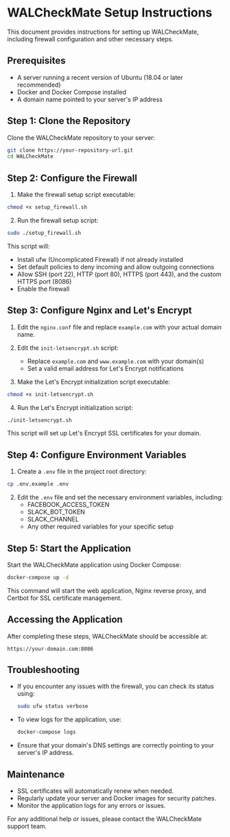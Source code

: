 # WALCheckMate Setup Instructions

This document provides instructions for setting up WALCheckMate, including firewall configuration and other necessary steps.

## Prerequisites

- A server running a recent version of Ubuntu (18.04 or later recommended)
- Docker and Docker Compose installed
- A domain name pointed to your server's IP address

## Step 1: Clone the Repository

Clone the WALCheckMate repository to your server:

```bash
git clone https://your-repository-url.git
cd WALCheckMate
```

## Step 2: Configure the Firewall

1. Make the firewall setup script executable:

```bash
chmod +x setup_firewall.sh
```

2. Run the firewall setup script:

```bash
sudo ./setup_firewall.sh
```

This script will:
- Install ufw (Uncomplicated Firewall) if not already installed
- Set default policies to deny incoming and allow outgoing connections
- Allow SSH (port 22), HTTP (port 80), HTTPS (port 443), and the custom HTTPS port (8086)
- Enable the firewall

## Step 3: Configure Nginx and Let's Encrypt

1. Edit the `nginx.conf` file and replace `example.com` with your actual domain name.

2. Edit the `init-letsencrypt.sh` script:
   - Replace `example.com` and `www.example.com` with your domain(s)
   - Set a valid email address for Let's Encrypt notifications

3. Make the Let's Encrypt initialization script executable:

```bash
chmod +x init-letsencrypt.sh
```

4. Run the Let's Encrypt initialization script:

```bash
./init-letsencrypt.sh
```

This script will set up Let's Encrypt SSL certificates for your domain.

## Step 4: Configure Environment Variables

1. Create a `.env` file in the project root directory:

```bash
cp .env.example .env
```

2. Edit the `.env` file and set the necessary environment variables, including:
   - FACEBOOK_ACCESS_TOKEN
   - SLACK_BOT_TOKEN
   - SLACK_CHANNEL
   - Any other required variables for your specific setup

## Step 5: Start the Application

Start the WALCheckMate application using Docker Compose:

```bash
docker-compose up -d
```

This command will start the web application, Nginx reverse proxy, and Certbot for SSL certificate management.

## Accessing the Application

After completing these steps, WALCheckMate should be accessible at:

`https://your-domain.com:8086`

## Troubleshooting

- If you encounter any issues with the firewall, you can check its status using:
  ```bash
  sudo ufw status verbose
  ```

- To view logs for the application, use:
  ```bash
  docker-compose logs
  ```

- Ensure that your domain's DNS settings are correctly pointing to your server's IP address.

## Maintenance

- SSL certificates will automatically renew when needed.
- Regularly update your server and Docker images for security patches.
- Monitor the application logs for any errors or issues.

For any additional help or issues, please contact the WALCheckMate support team.